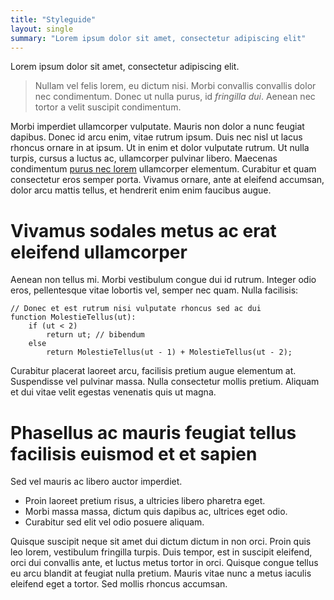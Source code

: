 ```yaml
---
title: "Styleguide"
layout: single
summary: "Lorem ipsum dolor sit amet, consectetur adipiscing elit"
---
```

Lorem ipsum dolor sit amet, consectetur adipiscing elit.

> Nullam vel felis lorem, eu dictum nisi. Morbi convallis convallis dolor nec condimentum. Donec ut nulla purus, id *fringilla dui*. Aenean nec tortor a velit suscipit condimentum.

Morbi imperdiet ullamcorper vulputate. Mauris non dolor a nunc feugiat dapibus. Donec id arcu enim, vitae rutrum ipsum. Duis nec nisl ut lacus rhoncus ornare in at ipsum. Ut in enim et dolor vulputate rutrum. Ut nulla turpis, cursus a luctus ac, ullamcorper pulvinar libero. Maecenas condimentum [purus nec lorem](/) ullamcorper elementum. Curabitur et quam consectetur eros semper porta. Vivamus ornare, ante at eleifend accumsan, dolor arcu mattis tellus, et hendrerit enim enim faucibus augue.

# Vivamus sodales metus ac erat eleifend ullamcorper

Aenean non tellus mi. Morbi vestibulum congue dui id rutrum. Integer odio eros, pellentesque vitae lobortis vel, semper nec quam. Nulla facilisis:

	// Donec et est rutrum nisi vulputate rhoncus sed ac dui
	function MolestieTellus(ut):
	    if (ut < 2)
	        return ut; // bibendum
	    else
	        return MolestieTellus(ut - 1) + MolestieTellus(ut - 2);

Curabitur placerat laoreet arcu, facilisis pretium augue elementum at. Suspendisse vel pulvinar massa. Nulla consectetur mollis pretium. Aliquam et dui vitae velit egestas venenatis quis ut magna.

# Phasellus ac mauris feugiat tellus facilisis euismod et et sapien

Sed vel mauris ac libero auctor imperdiet.

- Proin laoreet pretium risus, a ultricies libero pharetra eget.
- Morbi massa massa, dictum quis dapibus ac, ultrices eget odio.
- Curabitur sed elit vel odio posuere aliquam.

Quisque suscipit neque sit amet dui dictum dictum in non orci. Proin quis leo lorem, vestibulum fringilla turpis. Duis tempor, est in suscipit eleifend, orci dui convallis ante, et luctus metus tortor in orci. Quisque congue tellus eu arcu blandit at feugiat nulla pretium. Mauris vitae nunc a metus iaculis eleifend eget a tortor. Sed mollis rhoncus accumsan.